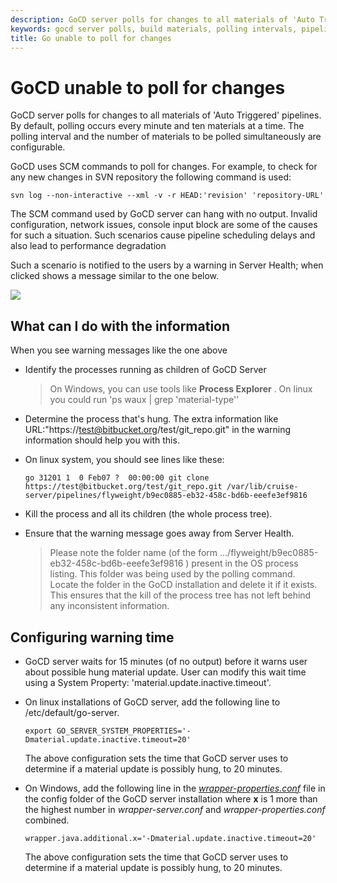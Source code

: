 ```yaml
---
description: GoCD server polls for changes to all materials of 'Auto Triggered' pipelines. Polling occurs every minute and ten materials at a time.
keywords: gocd server polls, build materials, polling intervals, pipelines, cd pipelines, schedule pipeline
title: Go unable to poll for changes
---
```



# GoCD unable to poll for changes

GoCD server polls for changes to all materials of 'Auto Triggered' pipelines. By default, polling occurs every minute and ten materials at a time. The polling interval and the number of materials to be polled simultaneously are configurable.

GoCD uses SCM commands to poll for changes. For example, to check for any new changes in SVN repository the following command is used:

```shell
svn log --non-interactive --xml -v -r HEAD:'revision' 'repository-URL'
```

The SCM command used by GoCD server can hang with no output. Invalid configuration, network issues, console input block are some of the causes for such a situation. Such scenarios cause pipeline scheduling delays and also lead to performance degradation

Such a scenario is notified to the users by a warning in Server Health; when clicked shows a message similar to the one below.

![](images/material_update_hung.png)

## What can I do with the information

When you see warning messages like the one above

-   Identify the processes running as children of GoCD Server

    > On Windows, you can use tools like **Process Explorer** . On linux you could run 'ps waux | grep 'material-type''
-   Determine the process that's hung. The extra information like URL:"https://test@bitbucket.org/test/git_repo.git" in the warning information should help you with this.
-   On linux system, you should see lines like these:

    ```
    go 31201 1  0 Feb07 ?  00:00:00 git clone https://test@bitbucket.org/test/git_repo.git /var/lib/cruise-server/pipelines/flyweight/b9ec0885-eb32-458c-bd6b-eeefe3ef9816
    ```

-   Kill the process and all its children (the whole process tree).
-   Ensure that the warning message goes away from Server Health.

    >Please note the folder name (of the form .../flyweight/b9ec0885-eb32-458c-bd6b-eeefe3ef9816 ) present in the OS process listing. This folder was being used by the polling command. Locate the folder in the GoCD installation and delete it if it exists. This ensures that the kill of the process tree has not left behind any inconsistent information.

## Configuring warning time

-   GoCD server waits for 15 minutes (of no output) before it warns user about possible hung material update. User can modify this wait time using a System Property: 'material.update.inactive.timeout'.
-   On linux installations of GoCD server, add the following line to /etc/default/go-server.

    ```shell
    export GO_SERVER_SYSTEM_PROPERTIES='-Dmaterial.update.inactive.timeout=20'
    ```

    The above configuration sets the time that GoCD server uses to determine if a material update is possibly hung, to 20 minutes.

-   On Windows, add the following line in the *[wrapper-properties.conf](../installation/installing_go_server.html)* file in the config folder of the GoCD server installation where **x** is 1 more than the highest number in *wrapper-server.conf* and *wrapper-properties.conf* combined.

    ```
    wrapper.java.additional.x='-Dmaterial.update.inactive.timeout=20'
    ```

    The above configuration sets the time that GoCD server uses to determine if a material update is possibly hung, to 20 minutes.
